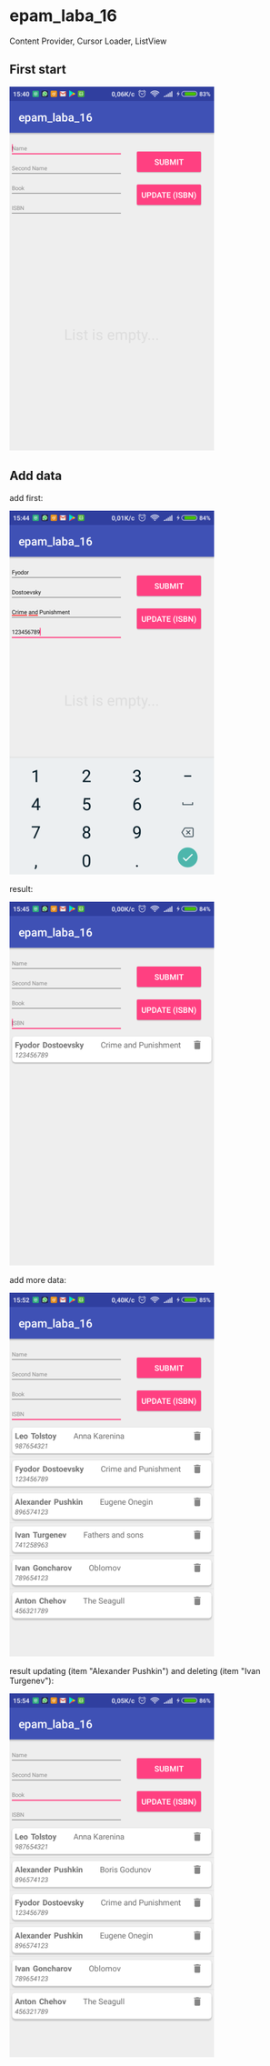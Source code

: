 # epam_laba_16
Content Provider, Cursor Loader, ListView

## First start

<img alt="first start" src="img/start.png"/>
<br>

## Add data
add first:

<img alt="add data" src="img/addfirst.png"/>
<br>

result:

<img alt="first result" src="img/addfirstresult.png"/>
<br>

add more data:

<img alt="add more" src="img/addsome.png"/>
<br>

result updating (item "Alexander Pushkin") and deleting (item "Ivan Turgenev"):

<img alt="update and delete" src="img/addchanges.png"/>
<br>
